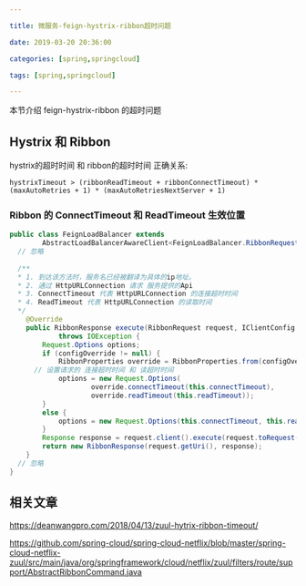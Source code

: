 ```yaml
---

title: 微服务-feign-hystrix-ribbon超时问题

date: 2019-03-20 20:36:00

categories: [spring,springcloud]

tags: [spring,springcloud]

---
```



本节介绍 feign-hystrix-ribbon 的超时问题


<!--more-->



## Hystrix 和 Ribbon

hystrix的超时时间 和 ribbon的超时时间 正确关系:

```basic
hystrixTimeout > (ribbonReadTimeout + ribbonConnectTimeout) * (maxAutoRetries + 1) * (maxAutoRetriesNextServer + 1)
```



### Ribbon 的 ConnectTimeout 和 ReadTimeout 生效位置

```java
public class FeignLoadBalancer extends
		AbstractLoadBalancerAwareClient<FeignLoadBalancer.RibbonRequest, FeignLoadBalancer.RibbonResponse> {
  // 忽略
  
  /**
  * 1. 到达该方法时，服务名已经被翻译为具体的ip地址。
  * 2. 通过 HttpURLConnection 请求 服务提供的Api
  * 3. ConnectTimeout 代表 HttpURLConnection 的连接超时时间
  * 4. ReadTimeout 代表 HttpURLConnection 的读取时间
  */
	@Override
	public RibbonResponse execute(RibbonRequest request, IClientConfig configOverride)
			throws IOException {
		Request.Options options;
		if (configOverride != null) {
			RibbonProperties override = RibbonProperties.from(configOverride);
      // 设置请求的 连接超时时间 和 读超时时间 
			options = new Request.Options(
					override.connectTimeout(this.connectTimeout),
					override.readTimeout(this.readTimeout));
		}
		else {
			options = new Request.Options(this.connectTimeout, this.readTimeout);
		}
		Response response = request.client().execute(request.toRequest(), options);
		return new RibbonResponse(request.getUri(), response);
	}
  // 忽略
}
```










## 相关文章

https://deanwangpro.com/2018/04/13/zuul-hytrix-ribbon-timeout/

https://github.com/spring-cloud/spring-cloud-netflix/blob/master/spring-cloud-netflix-zuul/src/main/java/org/springframework/cloud/netflix/zuul/filters/route/support/AbstractRibbonCommand.java